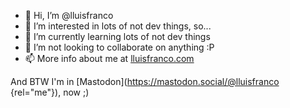 - 👋 Hi, I’m @lluisfranco
- 👀 I’m interested in lots of not dev things, so...
- 🌱 I’m currently learning lots of not dev things
- 💞️ I’m not looking to collaborate on anything :P
- 📫 More info about me at [lluisfranco.com](https://lluisfranco.com)

And BTW I'm in [Mastodon](https://mastodon.social/@lluisfranco {rel="me"}), now ;)
<!---
lluisfranco/lluisfranco is a ✨ special ✨ repository because its `README.md` (this file) appears on your GitHub profile.
You can click the Preview link to take a look at your changes.
--->
